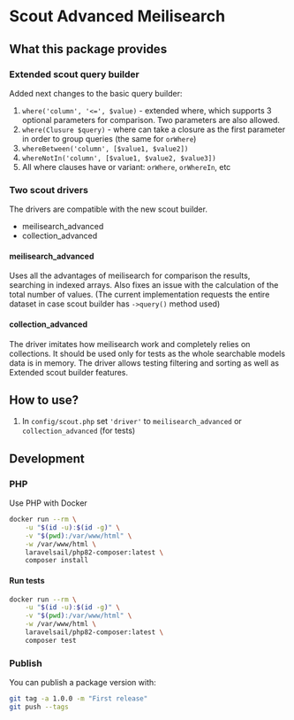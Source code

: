 # Scout Advanced Meilisearch

## What this package provides

### Extended scout query builder

Added next changes to the basic query builder:

1) ```where('column', '<=', $value)``` - extended where, which supports 3 optional parameters for comparison.
   Two parameters are also allowed.
2) ```where(Clusure $query)``` - where can take a closure as the first parameter in order to group queries (the same
   for ```orWhere```)
3) ```whereBetween('column', [$value1, $value2])```
4) ```whereNotIn('column', [$value1, $value2, $value3])```
5) All where clauses have or variant: ```orWhere```, ```orWhereIn```, etc

### Two scout drivers

The drivers are compatible with the new scout builder.

- meilisearch_advanced
- collection_advanced

#### meilisearch_advanced

Uses all the advantages of meilisearch for comparison the results, searching in indexed arrays.
Also fixes an issue with the calculation of the total number of values.
(The current implementation requests the entire dataset in case scout builder has ```->query()``` method used)

#### collection_advanced

The driver imitates how meilisearch work and completely relies on collections. It should be used
only for tests as the whole searchable models data is in memory.
The driver allows testing filtering and sorting as well as Extended scout builder features.

## How to use?

1) In ```config/scout.php``` set ```'driver'``` to ```meilisearch_advanced``` or ```collection_advanced``` (for tests)

## Development

### PHP

Use PHP with Docker

```bash
docker run --rm \
    -u "$(id -u):$(id -g)" \
    -v "$(pwd):/var/www/html" \
    -w /var/www/html \
    laravelsail/php82-composer:latest \
    composer install
```

#### Run tests

```bash
docker run --rm \
    -u "$(id -u):$(id -g)" \
    -v "$(pwd):/var/www/html" \
    -w /var/www/html \
    laravelsail/php82-composer:latest \
    composer test
```

### Publish

You can publish a package version with:

```bash
git tag -a 1.0.0 -m "First release"
git push --tags
```

